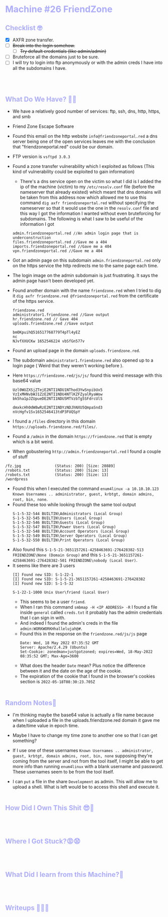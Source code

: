 # <span style="color:#adadff">Machine #26 FriendZone</span>  



## <span style="color:#adadff">Checklist 🤓   
- [x] AXFR zone transfer.
- [ ] ~~Break into the login somehow.~~
  - [ ] ~~Try default credentials (like admin/admin)~~
- [ ] Bruteforce all the domains just to be sure.
- [ ] I will try to login into ftp anonymously or with the admin creds I have into all the subdomains I have.

<br/><br/>


## <span style="color:#adadff">What Do We Have? 🤔🤔 
* We have a relatively good number of services: ftp, ssh, dns, http, https, and smb
* Friend Zone Escape Software
* Found this email on the http website `info@friendzoneportal.red` a dns server being one of the open services leaves me with the conclusion that "friendzoneportal.red" could be our domain.
* FTP version is `vsftpd 3.0.3`
* Found a zone transfer vulnerability which I exploited as follows (This kind of vulnerability could be exploited to gain information)
  * There's a dns service open on the victim so what I did is I added the ip of the machine (victim) to my `/etc/resolv.conf` file (before the nameserver that already existed) which meant that dns domains will be taken from this address now which allowed me to use this command `dig axfr friendzoneportal.red` without specifying the nameserver so that it would use the one in the `resolv.conf` file and this way I got the information I wanted without even bruteforcing for subdomains. The following is what I saw to be useful of the information I got  
  ```
  admin.friendzoneportal.red //An admin login page that is underconstruction
  files.friendzoneportal.red //Gave me a 404
  imports.friendzoneportal.red //Gave me a 404
  vpn.friendzoneportal.red //Gave me a 404
  ```  

* Got an admin page on this subdomain `admin.friendzoneportal.red` only on the https service the http redirects me to the same page each time.
* The login image on the admin subdomain is just frustrating. It says the admin page hasn't been developed yet.
* Found another domain with the name `friendzone.red` when I tried to dig it `dig axfr friendzone.red @friendzoneportal.red` from the certificate of the https service.  
  ```
  friendzone.red
  administrator1.friendzone.red //Gave output
  hr.friendzone.red // Gave 404
  uploads.friendzone.red //Gave output
  ```  

  ```
  bmOKpuihQ516517768779T4pTl4yEZ
  nc   
  NJvfXXUCKw 1652546224 vbSfGn577v                     
  ```  

* Found an upload page in the domain `uploads.friendzone.red`.
* The subdomain `administrator1.friendzone.red` also opened up to a login page ( Weird that they weren't working before ).
* Here `https://friendzone.red/js/js/` found this weird message with this base64 value  
  ```
  Uzl0WUZXSjZTejE2NTI1NDU1NThod3YwSnpibUx5
  VzIxMHNvbWJ1ZzE2NTI1NDU4NTlKZFZyalRyaWow
  bk5ha1pJZUpueDE2NTI1NDU5MTVzbTg5SFdrcUlS
  
  dmxkcHh0dW8wRzE2NTI1NDYzNDJhNXU5QmpaSnd3
  nVcHgfv1Sv1652546413tdP3FUQSpY
  ```  
* I found a `/files` directory in this domain `https://uploads.friendzone.red/files/`.
* Found a `/admin` in the domain `https://friendzone.red` that is empty which is a bit weird.  
* When gobustering `http://admin.friendzoneportal.red` I found a couple of stuff   
```
/fz.jpg               (Status: 200) [Size: 20889]
/robots.txt           (Status: 200) [Size: 13]   
/robots.txt           (Status: 200) [Size: 13]   
/wordpress
```  

* Found this when I executed the command `enum4linux -a 10.10.10.123` `Known Usernames .. administrator, guest, krbtgt, domain admins, root, bin, none`.
* Found these too while looking through the same tool output  
  ```
  S-1-5-32-544 BUILTIN\Administrators (Local Group)
  S-1-5-32-545 BUILTIN\Users (Local Group)
  S-1-5-32-546 BUILTIN\Guests (Local Group)
  S-1-5-32-547 BUILTIN\Power Users (Local Group)
  S-1-5-32-548 BUILTIN\Account Operators (Local Group)
  S-1-5-32-549 BUILTIN\Server Operators (Local Group)
  S-1-5-32-550 BUILTIN\Print Operators (Local Group)
  ```  
* Also found this `S-1-5-21-3651157261-4258463691-276428382-513 FRIENDZONE\None (Domain Group)` and this `S-1-5-21-3651157261-4258463691-276428382-501 FRIENDZONE\nobody (Local User)`.  
* It seems like there are 3 users  
  ```
  [I] Found new SID: S-1-22-1
  [I] Found new SID: S-1-5-21-3651157261-4258463691-276428382
  [I] Found new SID: S-1-5-32
  ```
  ```
  S-1-22-1-1000 Unix User\friend (Local User)
  ```
  * This seems to be a user `friend`.
  * When I ran this command `smbmap -H <IP ADDRESS> -R` I found a file inside `general` called `creds.txt` it probably has the admin credentials that I can sign in with.
  * And indeed I found the admin's creds in the file `admin:WORKWORKHhallelujah@#`.  
  * Found this in the response on the `friendzone.red/js/js` page  
    ```
    Date: Wed, 18 May 2022 07:35:52 GMT
    Server: Apache/2.4.29 (Ubuntu)
    Set-Cookie: zonedman=justgotzoned; expires=Wed, 18-May-2022 08:35:52 GMT; Max-Age=3600
    ```  
  * What does the header `Date` mean? Plus notice the difference between it and the date on the age of the cookie.
  * The expiration of the cookie that I found in the browser's cookies section is `2022-05-18T08:30:23.705Z`
<br/><br/>


## <span style="color:#adadff">Random Notes👀  

* I'm thinking maybe the base64 value is actually a file name because when I uploaded a file in the uploads.friendzone.red domain it gave me a date/time value in epoch time.  

* Maybe I have to change my time zone to another one so that I can get something?  
* If I use one of these usernames `Known Usernames .. administrator, guest, krbtgt, domain admins, root, bin, none` supposing they're coming from the server and not from the tool itself, I might be able to get more info than running `enum4linux` with a blank username and password. These usernames seem to be from the tool itself.
* I can `put` a file in the share `Development` as admin. This will allow me to upload a shell. What is left would be to access this shell and execute it.
<br/><br/>  


## <span style="color:#adadff">How Did I Own This Shit 😎🥳  

<br/><br/>



## <span style="color:#adadff">Where I Got Stuck?😡😧  


<br/><br/>



## <span style="color:#adadff">What Did I learn from this Machine?👀  


<br/><br/>



## <span style="color:#adadff">Writeups ✍🏽📓   


<br/><br/>

<!-- @nested-tags:EXAMPLE/OF/NESTED/TAGS-->